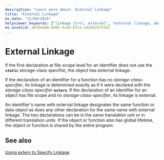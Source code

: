 ```yaml
---
description: "Learn more about: External Linkage"
title: "External Linkage"
ms.date: "11/04/2016"
helpviewer_keywords: ["linkage [C++], external", "external linkage, about external linkage", "external linkage"]
ms.assetid: a6f8ea69-b405-4cdd-bf12-ad5462b73183
---
```

# External Linkage

If the first declaration at file-scope level for an identifier does not use the **`static`** storage-class specifier, the object has external linkage.

If the declaration of an identifier for a function has no *storage-class-specifier*, its linkage is determined exactly as if it were declared with the *storage-class-specifier* **`extern`**. If the declaration of an identifier for an object has file scope and no *storage-class-specifier*, its linkage is external.

An identifier's name with external linkage designates the same function or data object as does any other declaration for the same name with external linkage. The two declarations can be in the same translation unit or in different translation units. If the object or function also has global lifetime, the object or function is shared by the entire program.

## See also

[Using extern to Specify Linkage](../cpp/extern-cpp.md)

